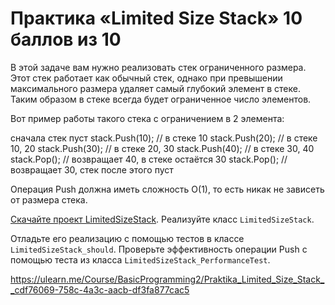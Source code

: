 <div class="slide">
                <h1>
                    <span class="slide__title">
Практика «Limited Size Stack»                    </span>
                    <span class="score">10 баллов из 10</span>
                </h1>
				<p>В этой задаче вам нужно реализовать стек ограниченного размера.
Этот стек работает как обычный стек, однако при превышении максимального размера удаляет самый глубокий элемент в стеке.
Таким образом в стеке всегда будет ограниченное число элементов.</p>
<p>Вот пример работы такого стека с ограничением в 2 элемента:</p>
сначала стек пуст
stack.Push(10); // в стеке 10
stack.Push(20); // в стеке 10, 20
stack.Push(30); // в стеке 20, 30
stack.Push(40); // в стеке 30, 40
stack.Pop(); // возвращает 40, в стеке остаётся 30
stack.Pop(); // возвращает 30, стек после этого пуст
<p>Операция Push должна иметь сложность O(1), то есть никак не зависеть от размера стека.</p>
<p><a href="/Exercise/StudentZip?courseId=BasicProgramming2&amp;slideId=cdf76069-758c-4a3c-aacb-df3fa877cac5">Скачайте проект LimitedSizeStack</a>. Реализуйте класс <code>LimitedSizeStack</code>.</p>
<p>Отладьте его реализацию с помощью тестов в классе <code>LimitedSizeStack_should</code>. 
Проверьте эффективность операции Push с помощью теста из класса <code>LimitedSizeStack_PerformanceTest</code>.</p>

https://ulearn.me/Course/BasicProgramming2/Praktika_Limited_Size_Stack__cdf76069-758c-4a3c-aacb-df3fa877cac5
